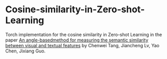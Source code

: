 # Cosine-similarity-in-Zero-shot-Learning
Torch implementation for the cosine similarity in Zero-shot Learning in the paper [An angle-basedmethod for measuring the semantic similarity between visual and textual features](https://link.springer.com/content/pdf/10.1007%2Fs00500-018-3051-y.pdf) by Chenwei Tang, Jiancheng Lv, Yao Chen, Jixiang Guo.
